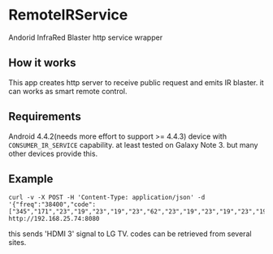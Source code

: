 # RemoteIRService

Andorid InfraRed Blaster http service wrapper

## How it works

This app creates http server to receive public request and emits IR blaster. it can works as smart remote control.

## Requirements

Android 4.4.2(needs more effort to support >= 4.4.3) device with `CONSUMER_IR_SERVICE` capability. at least tested on Galaxy Note 3. but many other devices provide this.

## Example

```
curl -v -X POST -H 'Content-Type: application/json' -d '{"freq":"38400","code":["345","171","23","19","23","19","23","62","23","19","23","19","23","19","23","19","23","19","23","62","23","62","23","19","23","62","23","62","22","62","23","62","23","62","23","62","22","20","23","19","23","62","23","19","22","62","23","62","23","62","23","19","23","62","23","62","22","20","22","62","23","19","23","20","22","20","22","1543"]}' http://192.168.25.74:8080
```

this sends 'HDMI 3' signal to LG TV. codes can be retrieved from several sites.
